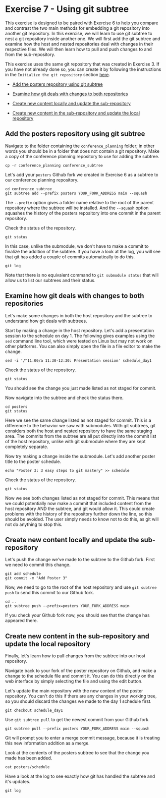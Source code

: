 # Exercise 7 - Using git subtree

This exercise is designed to be paired with Exercise 6 to help you compare and contrast the two main methods for embedding a git repository into another git repository. In this exercise, we will learn to use git subtree to nest a git repository inside another one. We will first add the git subtree and examine how the host and nested repositories deal with changes in their respective files. We will then learn how to pull and push changes to and from the sub-repository.

This exercise uses the same git repository that was created in Exercise 3. If you have not already done so, you can create it by following the instructions in the `Initialize the git repository` section [here](./Exercise_3.md).

* [Add the posters repository using git subtree](#subtree)

* [Examine how git deals with changes to both repositories](#examine)

* [Create new content locally and update the sub-repository](#push)

* [Create new content in the sub-repository and update the local repository](#pull)

## Add the posters repository using git subtree <a name="subtree"></a>

Navigate to the folder containing the `conference_planning` folder; in other words you should be in a folder that does not contain a git repository. Make a copy of the conference planning repository to use for adding the subtree.

```plaintext
cp -r conference_planning conference_subtree
```

Let's add your `posters` Github fork we created in Exercise 6 as a subtree to our conference planning repository.

```plaintext
cd conference_subtree
git subtree add --prefix posters YOUR_FORK_ADDRESS main --squash
```

The `--prefix` option gives a folder name relative to the root of the parent repository where the subtree will be installed. And the `--squash` option squashes the history of the posters repository into one commit in the parent repository.

Check the status of the repository.

```plaintext
git status
```

In this case, unlike the submodule, we don't have to make a commit to finalize the addition of the subtree. If you have a look at the log, you will see that git has added a couple of commits automatically to do this.

```plaintext
git log
```

Note that there is no equivalent command to `git submodule status` that will allow us to list our subtrees and their status.  


## Examine how git deals with changes to both repositories <a name="examine"></a>

Let's make some changes in both the host repository and the subtree to understand how git deals with subtrees.  

Start by making a change in the host repository. Let's add a presentation session to the schedule on day 1. The following gives examples using the `sed` command line tool, which were tested on Linux but may not work on other platforms. You can also simply open the file in a file editor to make the change.

```plaintext
sed -i '/^11:00/a 11:30-12:30: Presentation session' schedule_day1
```

Check the status of the repository.

```plaintext
git status
```

You should see the change you just made listed as not staged for commit.

Now navigate into the subtree and check the status there.

```plaintext
cd posters
git status
```

Here we see the same change listed as not staged for commit. This is a difference to the behavior we saw with submodules. With git subtrees, git considers both the host and nested repository to have the same staging area. The commits from the subtree are all put directly into the commit list of the host repository, unlike with git submodule where they are kept completely separate.

Now try making a change inside the submodule. Let's add another poster title to the poster schedule.

```plaintext
echo "Poster 3: 3 easy steps to git mastery" >> schedule
```

Check the status of the repository.

```plaintext
git status
```

Now we see both changes listed as not staged for commit. This means that we could potentially now make a commit that included content from the host repository AND the subtree, and git would allow it. This could create problems with the history of the repository further down the line, so this should be avoided. The user simply needs to know not to do this, as git will not do anything to stop this.

## Create new content locally and update the sub-repository <a name="push"></a>

Let's push the change we've made to the subtree to the Github fork.
First we need to commit this change.

```plaintext
git add schedule
git commit -m "Add Poster 3"
```

Now, we need to go to the root of the host repository and use `git subtree push` to send this commit to our Github fork.

```plaintext
cd ..
git subtree push --prefix=posters YOUR_FORK_ADDRESS main
```

If you check your Github fork now, you should see that the change has appeared there.  

## Create new content in the sub-repository and update the local repository <a name="pull"></a>

Finally, let's learn how to pull changes from the subtree into our host repository.  

Navigate back to your fork of the poster repository on Github, and make a change to the schedule file and commit it. You can do this directly on the web interface by simply selecting the file and using the edit button.

Let's update the main repository with the new content of the poster repository.
You can't do this if there are any changes in your working tree, so you should discard the changes we made to the day 1 schedule first.

```plaintext
git checkout schedule_day1
```

Use `git subtree pull` to get the newest commit from your Github fork.

```plaintext
git subtree pull --prefix posters YOUR_FORK_ADDRESS main --squash
```

Git will prompt you to enter a merge commit message, because it is treating this new information addition as a merge.

Look at the contents of the posters subtree to see that the change you made has been added.

```plaintext
cat posters/schedule
```

Have a look at the log to see exactly how git has handled the subtree and it's updates.

```plaintext
git log
```
